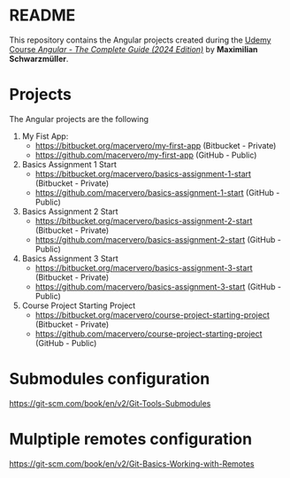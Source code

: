 # README #

This repository contains the Angular projects created during the [Udemy Course *Angular - The Complete Guide (2024 Edition)*](https://www.udemy.com/course/the-complete-guide-to-angular-2/learn/lecture/13914134#overview) by **Maximilian Schwarzmüller**.

# Projects #

The Angular projects are the following
1. My Fist App:
    * https://bitbucket.org/macervero/my-first-app (Bitbucket - Private)
    * https://github.com/macervero/my-first-app (GitHub - Public)
2. Basics Assignment 1 Start
    * https://bitbucket.org/macervero/basics-assignment-1-start (Bitbucket - Private)
    * https://github.com/macervero/basics-assignment-1-start (GitHub - Public)
3. Basics Assignment 2 Start
    * https://bitbucket.org/macervero/basics-assignment-2-start (Bitbucket - Private)
    * https://github.com/macervero/basics-assignment-2-start (GitHub - Public)
4. Basics Assignment 3 Start
    * https://bitbucket.org/macervero/basics-assignment-3-start (Bitbucket - Private)
    * https://github.com/macervero/basics-assignment-3-start (GitHub - Public)
5. Course Project Starting Project
    * https://bitbucket.org/macervero/course-project-starting-project (Bitbucket - Private)
    * https://github.com/macervero/course-project-starting-project (GitHub - Public)
    


# Submodules configuration #
https://git-scm.com/book/en/v2/Git-Tools-Submodules

# Mulptiple remotes configuration #
https://git-scm.com/book/en/v2/Git-Basics-Working-with-Remotes

